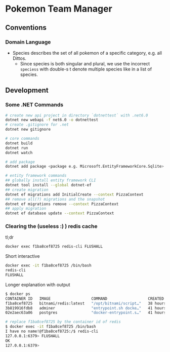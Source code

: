 # Pokemon Team Manager

## Conventions

### Domain Language

- Species describes the set of all pokemon of a specific category, e.g. all Dittos.
  - Since species is both singular and plural, we use the incorrect `speciess` with double-s t denote multiple species like in a list of species.

## Development

### Some .NET Commands

```sh
# create new api project in directory `dotnettest` with .net6.0
dotnet new webapi -f net6.0 -o dotnettest
# create .gitignore for .net
dotnet new gitignore

# core commands
dotnet build
dotnet run
dotnet watch

# add package
dotnet add package <package e.g. Microsoft.EntityFrameworkCore.Sqlite>

# entity framework commands
## globally install entity framework CLI
dotnet tool install --global dotnet-ef
## create migration
dotnet ef migrations add InitialCreate --context PizzaContext
## remove all(?) migrations and the snapshot
dotnet ef migrations remove --context PizzaContext
## apply migration
dotnet ef database update --context PizzaContext
```

### Clearing the (useless :) ) redis cache

tl;dr

```sh
docker exec f1ba8cef8725 redis-cli FLUSHALL
```

Short interactive

```sh
docker exec -it f1ba8cef8725 /bin/bash
redis-cli
FLUSHALL
```

Longer explanation with output

```sh
$ docker ps
CONTAINER ID   IMAGE                  COMMAND                  CREATED        STATUS       PORTS                                       NAMES
f1ba8cef8725   bitnami/redis:latest   "/opt/bitnami/script…"   38 hours ago   Up 2 hours   0.0.0.0:6379->6379/tcp, :::6379->6379/tcp   dotnettest_cache_1
3b819916fdb8   adminer                "entrypoint.sh docke…"   41 hours ago   Up 2 hours   0.0.0.0:8084->8080/tcp, :::8084->8080/tcp   dotnettest_adminer_1
02e2aec63a06   postgres               "docker-entrypoint.s…"   41 hours ago   Up 2 hours   0.0.0.0:5432->5432/tcp, :::5432->5432/tcp   dotnettest_db_1

# replace f1ba8cef8725 by the container id of redis
$ docker exec -it f1ba8cef8725 /bin/bash
I have no name!@f1ba8cef8725:/$ redis-cli
127.0.0.1:6379> FLUSHALL
OK
127.0.0.1:6379>
```
